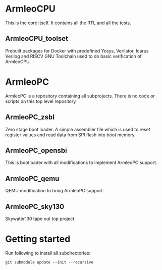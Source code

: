 # ArmleoCPU
This is the core itself. It contains all the RTL and all the tests.

## ArmleoCPU_toolset
Prebuilt packages for Docker with predefined Yosys, Verilator, Icarus Verilog and RISCV GNU Toolchain used to do basic verification of ArmleoCPU.

# ArmleoPC
ArmleoPC is a repository containing all subprojects. There is no code or scripts on this top level repository

## ArmleoPC_zsbl
Zero stage boot loader. A simple assembler file which is used to reset register values and read data from SPI flash into boot memory

## ArmleoPC_opensbi
This is bootloader with all modifications to implement ArmleoPC support.

## ArmleoPC_qemu
QEMU modification to bring ArmleoPC support.

## ArmleoPC_sky130
Skywater130 tape out top project.

# Getting started
Run following to install all subdirectories:

```
git submodule update --init --recursive
```